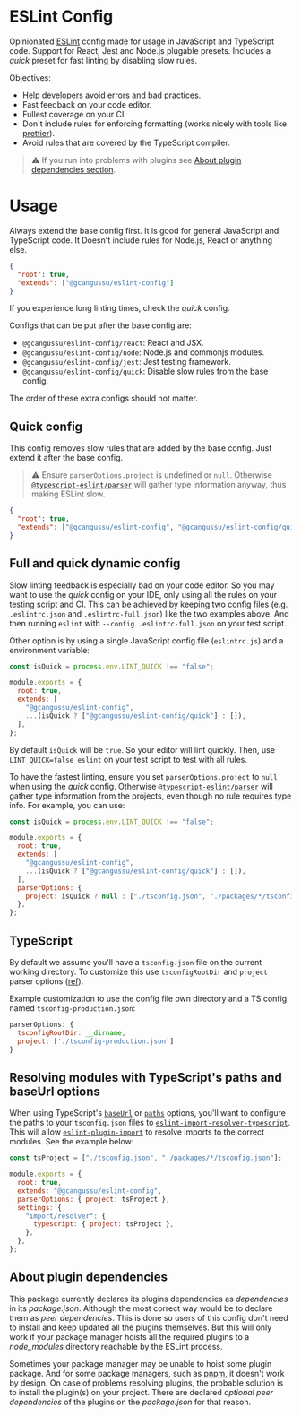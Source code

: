 # ESLint Config

Opinionated [ESLint] config made for usage in JavaScript and TypeScript code.
Support for React, Jest and Node.js plugable presets. Includes a _quick_
preset for fast linting by disabling slow rules.

Objectives:

- Help developers avoid errors and bad practices.
- Fast feedback on your code editor.
- Fullest coverage on your CI.
- Don't include rules for enforcing formatting (works nicely with tools like
  [prettier](https://prettier.io/)).
- Avoid rules that are covered by the TypeScript compiler.

> ⚠️ If you run into problems with plugins see
> [About plugin dependencies section](#about-plugin-dependencies).

# Usage

Always extend the base config first. It is good for general JavaScript
and TypeScript code. It Doesn't include rules for Node.js, React or
anything else.

```json
{
  "root": true,
  "extends": ["@gcangussu/eslint-config"]
}
```

If you experience long linting times, check the _quick_ config.

Configs that can be put after the base config are:

- `@gcangussu/eslint-config/react`: React and JSX.
- `@gcangussu/eslint-config/node`: Node.js and commonjs modules.
- `@gcangussu/eslint-config/jest`: Jest testing framework.
- `@gcangussu/eslint-config/quick`: Disable slow rules from the base config.

The order of these extra configs should not matter.

## Quick config

This config removes slow rules that are added by the base config. Just
extend it after the base config.

> ⚠️ Ensure `parserOptions.project` is undefined or `null`. Otherwise
> [`@typescript-eslint/parser`] will gather type information anyway, thus
> making ESLint slow.

```json
{
  "root": true,
  "extends": ["@gcangussu/eslint-config", "@gcangussu/eslint-config/quick"]
}
```

## Full and quick dynamic config

Slow linting feedback is especially bad on your code editor. So you may
want to use the _quick_ config on your IDE, only using all the rules on
your testing script and CI. This can be achieved by keeping two config
files (e.g. `.eslintrc.json` and `.eslintrc-full.json`) like the two
examples above. And then running `eslint` with `--config .eslintrc-full.json`
on your test script.

Other option is by using a single JavaScript config file (`eslintrc.js`)
and a environment variable:

```js
const isQuick = process.env.LINT_QUICK !== "false";

module.exports = {
  root: true,
  extends: [
    "@gcangussu/eslint-config",
    ...(isQuick ? ["@gcangussu/eslint-config/quick"] : []),
  ],
};
```

By default `isQuick` will be `true`. So your editor will lint quickly.
Then, use `LINT_QUICK=false eslint` on your test script to test with all
rules.

To have the fastest linting, ensure you set `parserOptions.project` to
`null` when using the _quick_ config. Otherwise [`@typescript-eslint/parser`]
will gather type information from the projects, even though no rule
requires type info. For example, you can use:

```js
const isQuick = process.env.LINT_QUICK !== "false";

module.exports = {
  root: true,
  extends: [
    "@gcangussu/eslint-config",
    ...(isQuick ? ["@gcangussu/eslint-config/quick"] : []),
  ],
  parserOptions: {
    project: isQuick ? null : ["./tsconfig.json", "./packages/*/tsconfig.json"],
  },
};
```

## TypeScript

By default we assume you'll have a `tsconfig.json` file on the current
working directory. To customize this use `tsconfigRootDir` and `project`
parser options ([ref](https://github.com/typescript-eslint/typescript-eslint/blob/v4.0.1/docs/getting-started/linting/TYPED_LINTING.md)).

Example customization to use the config file own directory and a TS config
named `tsconfig-production.json`:

```js
parserOptions: {
  tsconfigRootDir: __dirname,
  project: ['./tsconfig-production.json']
}
```

## Resolving modules with TypeScript's paths and baseUrl options

When using TypeScript's [`baseUrl`] or [`paths`] options, you'll want to
configure the paths to your `tsconfig.json` files to
[`eslint-import-resolver-typescript`]. This will allow [`eslint-plugin-import`]
to resolve imports to the correct modules. See the example below:

```js
const tsProject = ["./tsconfig.json", "./packages/*/tsconfig.json"];

module.exports = {
  root: true,
  extends: "@gcangussu/eslint-config",
  parserOptions: { project: tsProject },
  settings: {
    "import/resolver": {
      typescript: { project: tsProject },
    },
  },
};
```

## About plugin dependencies

This package currently declares its plugins dependencies as _dependencies_
in its _package.json_. Although the most correct way would be to declare
them as _peer dependencies_. This is done so users of this config don't
need to install and keep updated all the plugins themselves. But this will
only work if your package manager hoists all the required plugins to a
_node_modules_ directory reachable by the ESLint process.

Sometimes your package manager may be unable to hoist some plugin package.
And for some package managers, such as [pnpm](https://pnpm.js.org/), it
doesn't work by design. On case of problems resolving plugins, the probable
solution is to install the plugin(s) on your project. There are declared
_optional peer dependencies_ of the plugins on the _package.json_ for that
reason.

[eslint]: https://eslint.org/
[`@typescript-eslint/parser`]: https://github.com/typescript-eslint/typescript-eslint#readme
[`eslint-plugin-import`]: https://github.com/benmosher/eslint-plugin-import#readme
[`eslint-import-resolver-typescript`]: https://github.com/alexgorbatchev/eslint-import-resolver-typescript#readme
[`paths`]: https://www.typescriptlang.org/tsconfig#paths
[`baseurl`]: https://www.typescriptlang.org/tsconfig#baseUrl
